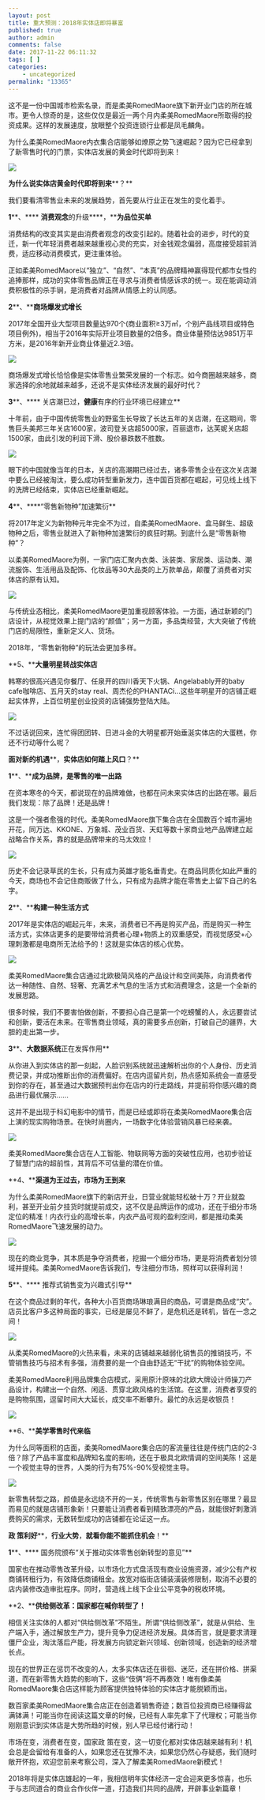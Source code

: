 ```yaml
---
layout: post
title: 重大预测：2018年实体店即将暴富
published: true
author: admin
comments: false
date: 2017-11-22 06:11:32
tags: [ ]
categories:
    - uncategorized
permalink: "13365"
---
```

这不是一份中国城市检索名录，而是柔美RomedMaore旗下新开业门店的所在城市。更令人惊奇的是，这些仅仅是最近一两个月内柔美RomedMaore所取得的投资成果。这样的发展速度，放眼整个投资连锁行业都是凤毛麟角。

为什么柔美RomedMaore内衣集合店能够如燎原之势飞速崛起？因为它已经拿到了新零售时代的门票，实体店发展的黄金时代即将到来！

![][1]

**为什么说实体店****黄金****时代即将到来****？**

我们要看清零售业未来的发展趋势，首先要从行业正在发生的变化着手。

**1****、**** ****消费观念****的升级****，****为品位买单**

消费结构的改变其实是由消费者观念的改变引起的。随着社会的进步，时代的变迁，新一代年轻消费者越来越重视心灵的充实，对金钱观念偏弱，高度接受超前消费，适应移动消费模式，更注重体验。

正如柔美RomedMaore以“独立”、“自然”、“本真”的品牌精神赢得现代都市女性的追捧那样，成功的实体零售品牌正在寻求与消费者情感诉求的统一。现在能调动消费积极性的杀手锏，是消费者对品牌从情感上的认同感。

**2****、****商场爆发式增长**

2017年全国开业大型项目数量达970个(商业面积≥3万㎡，个别产品线项目或特色项目例外)，相当于2016年实际开业项目数量的2倍多。商业体量预估达9851万平方米，是2016年新开业商业体量近2.3倍。

![][2]

商场爆发式增长恰恰像是实体零售业繁荣发展的一个标志。如今商圈越来越多，商家选择的余地就越来越多，还说不是实体经济发展的最好时代？

**3****、**** 关店潮已过，****健康****有序的行业环境已经建立**

十年前，由于中国传统零售业的野蛮生长导致了长达五年的关店潮，在这期间，零售巨头美邦三年关店1600家，波司登关店超5000家，百丽退市，达芙妮关店超1500家，由此引发的利润下滑、股价暴跌数不胜数。

![][3]

眼下的中国就像当年的日本，关店的高潮期已经过去，诸多零售企业在这次关店潮中要么已经被淘汰，要么成功转型重新发力，连中国百货都在崛起，可见线上线下的洗牌已经结束，实体店已经重新崛起。

**4****、****“零售新物种”加速繁衍**

将2017年定义为新物种元年完全不为过，自柔美RomedMaore、盒马鲜生、超级物种之后，零售业就进入了新物种加速繁衍的疯狂时期。到底什么是“零售新物种”？

以柔美RomedMaore为例，一家门店汇聚内衣类、泳装类、家居类、运动类、潮流服饰、生活用品及配饰、化妆品等30大品类的上万款单品，颠覆了消费者对实体店的原有认知。

![][4]

与传统业态相比，柔美RomedMaore更加重视顾客体验。一方面，通过新颖的门店设计，从视觉效果上提门店的“颜值”；另一方面，多品类经营，大大突破了传统门店的局限性，重新定义人、货场。

2018年，“零售新物种”的玩法会更加多样。

**5、****大量明星转战实体店**

韩寒的很高兴遇见你餐厅、任泉开的四川香天下火锅、Angelabably开的baby cafe咖啡店、五月天的stay real、周杰伦的PHANTACi…这些年明星开的店铺正崛起实体界，上百位明星创业投资的店铺强势登陆大陆。

![][5]

不过话说回来，连忙得团团转、日进斗金的大明星都开始垂涎实体店的大蛋糕，你还不行动等什么呢？

**面对新的机遇****，****实体店如何踏上风口****？**

**1****、****成为品牌，是零售的唯一出路**

在资本寒冬的今天，都说现在的品牌难做，也都在问未来实体店的出路在哪。最后我们发现：除了品牌！还是品牌！

这是一个强者愈强的时代。柔美RomedMaore旗下集合店在全国数百个城市遍地开花，同万达、KKONE、万象城、茂业百货、天虹等数十家商业地产品牌建立起战略合作关系，靠的就是品牌带来的马太效应！

![][6]

历史不会记录草民的生长，只有成为英雄才能名垂青史。在商品同质化如此严重的今天，商场也不会记住商贩做了什么，只有成为品牌才能在零售史上留下自己的名字。

**2****、****构建一种生活方式**

2017年是实体店的崛起元年，未来，消费者已不再是购买产品，而是购买一种生活方式，实体店更多的是要带给消费者心理+物质上的双重感受，而视觉感受+心理刺激都是电商所无法给予的！这就是实体店的核心优势。

![][7]

柔美RomedMaore集合店通过北欧极简风格的产品设计和空间美陈，向消费者传达一种随性、自然、轻奢、充满艺术气息的生活方式和消费理念，这是一个全新的发展思路。

很多时候，我们不要害怕做创新，不要担心自己是第一个吃螃蟹的人，永远要尝试和创新，要活在未来。在零售商业领域，真的需要多点创新，打破自己的疆界，大胆的走出第一步。

**3****、****大数据系统****正在发挥作用**

从你进入到实体店的那一刻起，人脸识别系统就迅速解析出你的个人身份、历史消费记录，并成功推断出你的消费偏好。在店内逗留片刻，热点感知系统会一直感受到你的存在，甚至通过大数据预判出你在店内的行走路线，并提前将你感兴趣的商品进行最优展示……

这并不是出现于科幻电影中的情节，而是已经或即将在柔美RomedMaore集合店上演的现实购物场景。在快时尚圈内，一场数字化体验营销风暴已经来袭。

![][8]

柔美RomedMaore集合店在人工智能、物联网等方面的突破性应用，也初步验证了智慧门店的超前性，其背后不可估量的潜在价值。

**4、****渠道为王过去，市场为王到来**

为什么柔美RomedMaore旗下的新店开业，日营业就能轻松破十万？开业就盈利，甚至开业前夕挂货时就提前成交，这不仅是品牌运作的成功，还在于细分市场定位的精准！内衣行业的高增长率，内衣产品可观的盈利空间，都是推动柔美RomedMaore飞速发展的动力。

![][9]

现在的商业竞争，其本质是争夺消费者，挖掘一个细分市场，更是将消费者划分领域并提纯。柔美RomedMaore告诉我们，专注细分市场，照样可以获得利润！

**5****、**** 推荐式销售变为兴趣式引导**

在这个商品过剩的年代，各种大小百货商场琳琅满目的商品，可谓是商品成“灾”。店员比客户多这种局面的事实，已经是屡见不鲜了，是危机还是转机，皆在一念之间！

![][10]

从柔美RomedMaore的火热来看，未来的店铺越来越弱化销售员的推销技巧，不管销售技巧与招术有多强，消费要的是一个自由舒适无“干扰”的购物体验空间。

柔美RomedMaore利用品牌集合店模式，采用原汁原味的北欧大牌设计师操刀产品设计，构建出一个自然、闲适、贯穿北欧风格的生活馆。在这里，消费者享受的是购物氛围，逗留时间大大延长，成交率不断攀升。最忙的永远是收银员！

![][11]

**6、****美学零售时代来临**

为什么同等面积的店面，柔美RomedMaore集合店的客流量往往是传统门店的2-3倍？除了产品丰富度和品牌知名度的影响，还在于极具北欧情调的空间美陈！这是一个视觉主导的世界，人类的行为有75%-90%受视觉主导。

![][12]

新零售转型之路，颜值是永远绕不开的一关，传统零售与新零售区别在哪里？最显而易见的就是店铺形象新！只要能让消费者看到精致漂亮的产品，就能很好刺激消费购买的需求，无数转型成功的店铺都在论证这一点。

**政 策利好****，****行业大势****，****就看你能不能抓住机会****！**

**1****、**** 国务院颁布“关于推动实体零售创新转型的意见”**

国家也在推动零售改革升级，以市场化方式盘活现有商业设施资源，减少公有产权商铺转租行为，有效降低商铺租金。放宽对临街店铺装潢装修限制，取消不必要的店内装修改造审批程序。同时，营造线上线下企业公平竞争的税收环境。

**2、****供给侧改革：国家都在喊你转型了！**

相信关注实体的人都对“供给侧改革”不陌生。所谓“供给侧改革”，就是从供给、生产端入手，通过解放生产力，提升竞争力促进经济发展。具体而言，就是要求清理僵尸企业，淘汰落后产能，将发展方向锁定新兴领域、创新领域，创造新的经济增长点。

现在的世界正在惩罚不改变的人，太多实体店还在徘徊、迷茫，还在拼价格、拼渠道，而在新零售大趋势的影响下，这些“伎俩”将不再奏效！唯有像柔美RomedMaore集合店这样能为顾客提供独特体验的实体店才能脱颖而出。

数百家柔美RomedMaore集合店正在创造着销售奇迹；数百位投资商已经赚得盆满钵满！可能当你在阅读这篇文章的时候，已经有人率先拿下了代理权；可能当你刚刚意识到实体店是大势所趋的时候，别人早已经付诸行动！

市场在变，消费者在变，国家政 策在变，这一切变化都对实体店越来越有利！机会总是会留给有准备的人，如果您还在犹豫不决，如果您仍然心存疑惑，我们随时敞开怀抱，欢迎您前来考察公司，深入了解柔美RomedMaore新模式！

2018年将是实体店雄起的一年，我相信明年实体经济一定会迎来更多惊喜，也乐于与志同道合的商业合作伙伴一道，打造我们共同的品牌，开辟事业新篇章！

 [1]: http://yongz.com/yz/wp-content/uploads/2017/11/7e025ef4e81e77e6a732e5e3a7ac3ef6.png
 [2]: http://yongz.com/yz/wp-content/uploads/2017/11/0ac75e99eacc7db03ebb8381965376cb.png
 [3]: http://yongz.com/yz/wp-content/uploads/2017/11/79d4b3895d5f528ea7e1e879ba0879a9.png
 [4]: http://yongz.com/yz/wp-content/uploads/2017/11/f099d886bfa63ef048e94ef0aa0f6740.png
 [5]: http://yongz.com/yz/wp-content/uploads/2017/11/cea44f741209fc17b1923c80b1fbf7f6.png
 [6]: http://yongz.com/yz/wp-content/uploads/2017/11/32232f8143f89115752226d7290ab84b.png
 [7]: http://yongz.com/yz/wp-content/uploads/2017/11/03f506c8f642cd3a4da0b5dde15e242e.png
 [8]: http://yongz.com/yz/wp-content/uploads/2017/11/c77e105277814cd57645dcbec5eda03f.png
 [9]: http://yongz.com/yz/wp-content/uploads/2017/11/39db1c9778e0a388921b04d98fa5a23b.png
 [10]: http://yongz.com/yz/wp-content/uploads/2017/11/972d8ccb6105af0e56244808ac0022d8.png
 [11]: http://yongz.com/yz/wp-content/uploads/2017/11/7fbb36f15b2f5971094bac1835c3a89f.png
 [12]: http://yongz.com/yz/wp-content/uploads/2017/11/d79579aee4d2f1e31b93f1143cf763d5.png